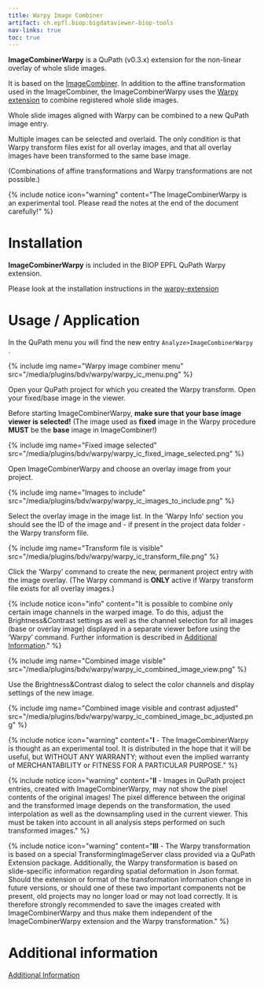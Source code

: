 ```yaml
---
title: Warpy Image Combiner
artifact: ch.epfl.biop:bigdataviewer-biop-tools
nav-links: true
toc: true
---
```


**ImageCombinerWarpy** is a QuPath (v0.3.x) extension for the non-linear overlay of whole slide images.

It is based on the [ImageCombiner](https://forum.image.sc/t/qupath-scripting-4-image-combiner-register-images-and-create-project-entry/50484).
In addition to the affine transformation used in the ImageCombiner, the ImageCombinerWarpy uses the [Warpy extension](/plugins/bdv/warpy/warpy-extension) to combine registered whole slide images.

Whole slide images aligned with Warpy can be combined to a new QuPath image entry.

Multiple images can be selected and overlaid.
The only condition is that Warpy transform files exist for all overlay images, and that all overlay images have been transformed to the same base image.

(Combinations of affine transformations and Warpy transformations are not possible.)

{% include notice icon="warning"
  content="The ImageCombinerWarpy is an experimental tool.
Please read the notes at the end of the document carefully!" %}

# Installation
      
**ImageCombinerWarpy** is included in the BIOP EPFL QuPath Warpy extension.

Please look at the installation instructions in the [warpy-extension](/plugins/bdv/warpy/warpy-extension)

# Usage / Application

In the QuPath menu you will find the new entry `Analyze>ImageCombinerWarpy` .


{% include img name="Warpy image combiner menu" src="/media/plugins/bdv/warpy/warpy_ic_menu.png" %}

Open your QuPath project for which you created the Warpy transform.
Open your fixed/base image in the viewer.

Before starting ImageCombinerWarpy, **make sure that your base image viewer is selected!** (The image used as **fixed** image in the Warpy procedure **MUST** be the **base** image in ImageCombiner!)

{% include img name="Fixed image selected" src="/media/plugins/bdv/warpy/warpy_ic_fixed_image_selected.png" %}

Open ImageCombinerWarpy and choose an overlay image from your project.

{% include img name="Images to include" src="/media/plugins/bdv/warpy/warpy_ic_images_to_include.png" %}

Select the overlay image in the image list.
In the ‘Warpy Info’ section you should see the ID of the image and - if present in the project data folder - the Warpy transform file.

{% include img name="Transform file is visible" src="/media/plugins/bdv/warpy/warpy_ic_transform_file.png" %}

Click the ‘Warpy’ command to create the new, permanent project entry with the image overlay.
(The Warpy command is **ONLY** active if Warpy transform file exists for all overlay images.)

{% include notice icon="info"
  content="It is possible to combine only certain image channels in the warped image.
To do this, adjust the Brightness&Contrast settings as well as the channel selection for all images (base or overlay image) displayed in a separate viewer before using the ‘Warpy’ command.
Further information is described in [Additional Information](/plugins/bdv/warpy/warpy-image-combiner-additional-info)." %}

{% include img name="Combined image visible" src="/media/plugins/bdv/warpy/warpy_ic_combined_image_view.png" %}

Use the Brightness&Contrast dialog to select the color channels and display settings of the new image.

{% include img name="Combined image visible and contrast adjusted" src="/media/plugins/bdv/warpy/warpy_ic_combined_image_bc_adjusted.png" %}

{% include notice icon="warning"
  content="**I** - The ImageCombinerWarpy is thought as an experimental tool.
It is distributed in the hope that it will be useful, but WITHOUT ANY WARRANTY; without even the implied warranty of MERCHANTABILITY or FITNESS FOR A PARTICULAR PURPOSE." %}

{% include notice icon="warning"
  content="**II** - Images in QuPath project entries, created with ImageCombinerWarpy, may not show the pixel contents of the original images! The pixel difference between the original and the transformed image depends on the transformation, the used interpolation as well as the downsampling used in the current viewer.
This must be taken into account in all analysis steps performed on such transformed images." %}

{% include notice icon="warning"
  content="**III** - The Warpy transformation is based on a special TransformingImageServer class provided via a QuPath Extension package.
Additionally, the Warpy transformation is based on slide-specific information regarding spatial deformation in Json format.
Should the extension or format of the transformation information change in future versions, or should one of these two important components not be present, old projects may no longer load or may not load correctly.
It is therefore strongly recommended to save the images created with ImageCombinerWarpy and thus make them independent of the ImageCombinerWarpy extension and the Warpy transformation." %}

# Additional information

[Additional Information](/plugins/bdv/warpy/warpy-image-combiner-additional-info) 